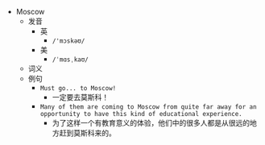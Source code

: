 - Moscow
  - 发音
    - 英
      - `/'mɔskəʊ/`
    - 美
      - `/ˈmɑsˌkaʊ/`
  - 词义
  - 例句
    - `Must go... to Moscow!`
      - 一定要去莫斯科！
    - `Many of them are coming to Moscow from quite far away for an opportunity to have this kind of educational experience.`
      - 为了这样一个有教育意义的体验，他们中的很多人都是从很远的地方赶到莫斯科来的。

